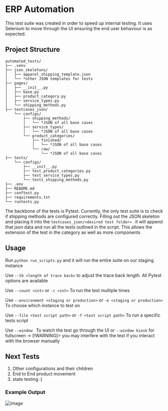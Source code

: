 # ERP Automation
This test suite was created in order to speed up internal testing. It uses Selenium to move through the UI ensuring the
end user behaviour is as expected. 

## Project Structure

```
automated_tests/
├── .venv
├── json_skeletons/
│   ├── apparel_shipping_template.json
│   └── *other JSON templates for tests
├── pages/
│   ├── __init__.py
│   ├── base.py
│   ├── product_category.py
│   ├── service_types.py
│   └── shipping_methods.py
├── testcases_json/
    └── configs/
        ├── shipping_methods/
        │   └── *JSON of all base cases
        ├── service_types/
        │   └── *JSON of all base cases
        └── product_categories/
            ├── finished/
            │   └── *JSON of all base cases
            └── raw/
                └── *JSON of all base cases
├── tests/
    └── configs/
        ├── __init__.py
        ├── test_product_categories.py
        ├── test_service_types.py
        └── tests_shipping_methods.py
├── .env
├── README.md
├── conftest.py
├── requirements.txt
└── runtests.py
```
The backbone of the tests is Pytest. Currently, the only test suite is to check if shipping methods are configured correctly.
Filling out the JSON skeleton and placing it into the ```testcases_json/<desired test folder> ``` it will append that json
data and run all the tests outlined in the script. 
This allows the extension of the test in the category as well as more components

## Usage
Run ```python run_scripts.py``` and it will run the entire suite on our staging instance

Use ```--tb <length of trace back>``` to adjust the trace back length. All Pytest options are available

Use ```--count <int>``` or ```-c <int>``` To run the test multiple times

Use ```--environment <staging or production>```  or ```-e <staging or production>``` To choose which instance to test on

Use ```--file <test script path>``` or ```-f <test script path>``` To run a specific tests script

Use ```--window ``` To watch the test go through the UI or ```--window kiosk``` for fullscreen
    -> [!WARNING]> you may interfere with the test if you interact with the browser manually

## Next Tests
1. Other configurations and their children
2. End to End product movement
3. state testing :(


### Example Output
![image](https://github.com/user-attachments/assets/a8b3120d-c68c-4969-91da-11bc054c3e23)
